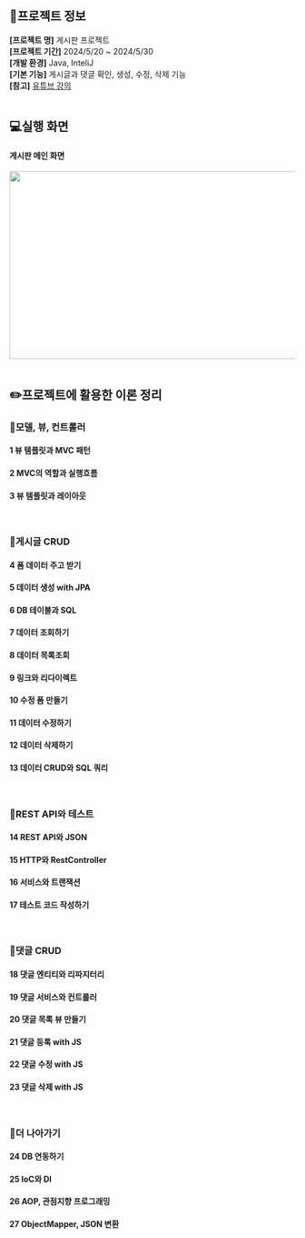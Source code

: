 ## 📝프로젝트 정보
**[프로젝트 명]** 게시판 프로젝트 </br>
**[프로젝트 기간]** 2024/5/20 ~ 2024/5/30 </br>
**[개발 환경]** Java, InteliJ </br>
**[기본 기능]** 게시글과 댓글 확인, 생성, 수정, 삭제 기능</br>
**[참고]** [유튜브 강의](https://www.youtube.com/channel/UCpW1MaTjw4X-2Y6MwAVptcQ) </br>
</br>

## 💻실행 화면
#### 게시판 메인 화면
<img src="https://github.com/JuheeeKim/spring-basic-project/assets/123529128/9b33368a-b53b-453e-aef8-aa7d9105dfb6"  width="850" height="330"/> </br>
</br>

## ✏️프로젝트에 활용한 이론 정리
### 📖모델, 뷰, 컨트롤러
#### 1 뷰 템플릿과 MVC 패턴
#### 2 MVC의 역할과 실행흐름
#### 3 뷰 템플릿과 레이아웃
</br>

### 📖게시글 CRUD
#### 4 폼 데이터 주고 받기
#### 5 데이터 생성 with JPA
#### 6 DB 테이블과 SQL
#### 7 데이터 조회하기
#### 8 데이터 목록조회
#### 9 링크와 리다이렉트
#### 10 수정 폼 만들기
#### 11 데이터 수정하기
#### 12 데이터 삭제하기
#### 13 데이터 CRUD와 SQL 쿼리
</br>

### 📖REST API와 테스트 
#### 14 REST API와 JSON
#### 15 HTTP와 RestController
#### 16 서비스와 트랜잭션
#### 17 테스트 코드 작성하기
</br>

### 📖댓글 CRUD
#### 18 댓글 엔티티와 리파지터리
#### 19 댓글 서비스와 컨트롤러
#### 20 댓글 목록 뷰 만들기
#### 21 댓글 등록 with JS
#### 22 댓글 수정 with JS
#### 23 댓글 삭제 with JS
</br>

### 📖더 나아가기
#### 24 DB 연동하기
#### 25 IoC와 DI
#### 26 AOP, 관점지향 프로그래밍
#### 27 ObjectMapper, JSON 변환
</br>
